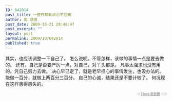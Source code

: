 ```yaml
---
ID: 642814
post_title: 一整日都有点心不在焉
author: 南 靖男
post_date: 2009-10-21 20:48:47
post_excerpt: ""
layout: post
permalink: 2009/10/642814
published: true
---
```

其实，也应该调整一下自己了。
怎么说呢。不管怎样，该做的事情一点是要去做的。
还有，自己是否要严厉一点，对自己，对丫头都是。
凡事太强求也没有用的。凭自己努力去做。
决心早已定了，就是老早担心的事情发生，也没办法的。
能做一百分，就做上两百分三百分。
自己的心诚，结果还是不要计较了。
何况现在这样患得患失的。
  <div class="flockcredit" style="text-align: right; color: #CCC; font-size: x-small;">用 <a href="http://www.flock.com/blogged-with-flock" style="color: #999; font-weight: bold;" target="_new" title="Flock 浏览器">Flock 浏览器</a> 创建</div>